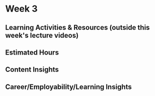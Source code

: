 # Week 3

## Learning Activities & Resources (outside this week's lecture videos)

## Estimated Hours


## Content Insights


## Career/Employability/Learning Insights

